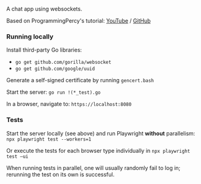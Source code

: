 A chat app using websockets. 

Based on ProgrammingPercy's tutorial: [YouTube](https://www.youtube.com/watch?v=pKpKv9MKN-E) / [GitHub](https://github.com/percybolmer/websocketsgo)

### Running locally

Install third-party Go libraries:
- `go get github.com/gorilla/websocket`
- `go get github.com/google/uuid`

Generate a self-signed certificate by running `gencert.bash`

Start the server: `go run !(*_test).go`

In a browser, navigate to: `https://localhost:8080`

### Tests

Start the server locally (see above) and run Playwright **without** parallelism: `npx playwright test --workers=1`

Or execute the tests for each browser type individually in `npx playwright test –ui`

When running tests in parallel, one will usually randomly fail to log in; rerunning the test on its own is successful.